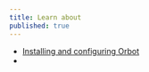 ```yaml
---
title: Learn about
published: true
---
```

- [Installing and configuring Orbot](en/topics/tool-10-orbot/0-getting-started/3-1-learn.md)
-
